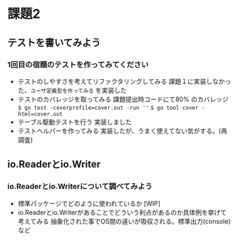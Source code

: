 # 課題2

## テストを書いてみよう

### 1回目の宿題のテストを作ってみてください
- テストのしやすさを考えてリファクタリングしてみる
    課題１に実装しなかった、`ユーザ定義型を作ってみる` を実装した
- テストのカバレッジを取ってみる
    課題提出時コードにて80% のカバレッジ
    `$ go test -coverprofile=cover.out -run ''`
    `$ go tool cover -html=cover.out`
- テーブル駆動テストを行う
    実装しました
- テストヘルパーを作ってみる
    実装したが、うまく使えてない気がする。(再調査)

## io.Readerとio.Writer

### io.Readerとio.Writerについて調べてみよう
- 標準パッケージでどのように使われているか
    [WIP]
- io.Readerとio.Writerがあることでどういう利点があるのか具体例を挙げて考えてみる
    抽象化された事でOS間の違いが吸収される。標準出力(console)など
